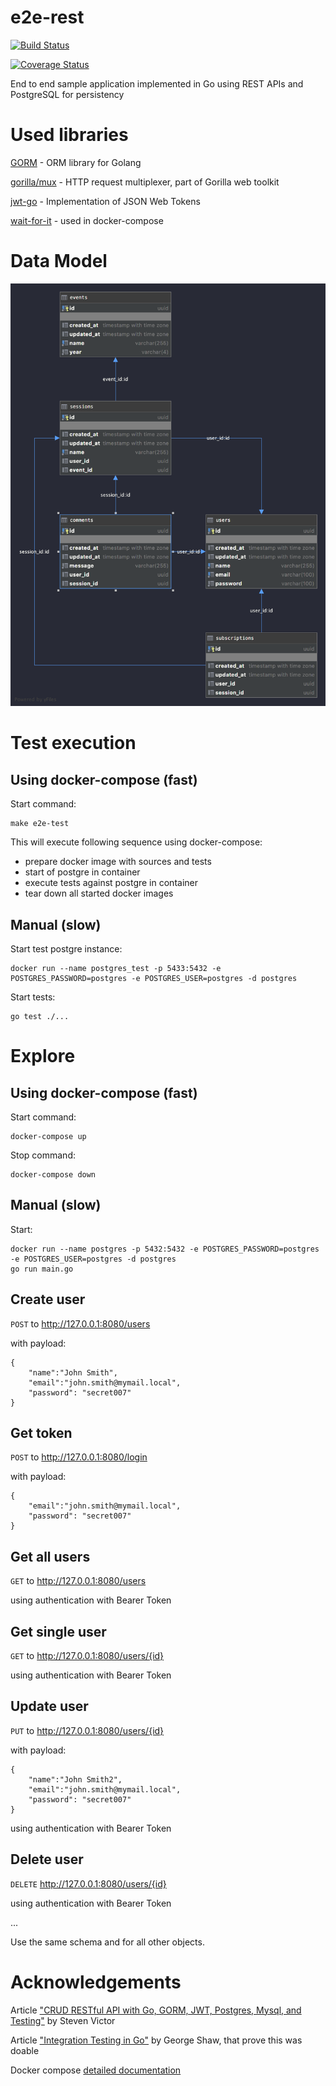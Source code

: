 # e2e-rest

[![Build Status](https://travis-ci.org/dzahariev/e2e-rest.svg?branch=master)](https://travis-ci.org/dzahariev/e2e-rest)

[![Coverage Status](https://coveralls.io/repos/github/dzahariev/e2e-rest/badge.svg?branch=master)](https://coveralls.io/github/dzahariev/e2e-rest?branch=master)

End to end sample application implemented in Go using REST APIs and PostgreSQL for persistency

# Used libraries
[GORM](https://gorm.io) - ORM library for Golang

[gorilla/mux](https://github.com/gorilla/mux) - HTTP request multiplexer, part of Gorilla web toolkit

[jwt-go](github.com/dgrijalva/jwt-go) - Implementation of JSON Web Tokens

[wait-for-it](https://github.com/vishnubob/wait-for-it) - used in docker-compose

# Data Model
![DatModel](DataModel.png)

# Test execution 

## Using docker-compose (fast)

Start command:

```
make e2e-test
```

This will execute following sequence using docker-compose:
- prepare docker image with sources and tests
- start of postgre in container 
- execute tests against postgre in container
- tear down all started docker images

## Manual (slow)

Start test postgre instance:
```
docker run --name postgres_test -p 5433:5432 -e POSTGRES_PASSWORD=postgres -e POSTGRES_USER=postgres -d postgres
```
Start tests:
```
go test ./...
```

# Explore

## Using docker-compose (fast)

Start command:

```
docker-compose up 
```

Stop command:

```
docker-compose down 
```

## Manual (slow)

Start:

```
docker run --name postgres -p 5432:5432 -e POSTGRES_PASSWORD=postgres -e POSTGRES_USER=postgres -d postgres
go run main.go
```

## Create user

`POST` to http://127.0.0.1:8080/users

with payload:
```
{
	"name":"John Smith",
	"email":"john.smith@mymail.local", 
	"password": "secret007"
}
```
## Get token

`POST` to http://127.0.0.1:8080/login

with payload:
```
{
	"email":"john.smith@mymail.local", 
	"password": "secret007"
}
```
## Get all users

`GET` to http://127.0.0.1:8080/users

using authentication with Bearer Token 

## Get single user

`GET` to http://127.0.0.1:8080/users/{id}

using authentication with Bearer Token 

## Update user

`PUT` to http://127.0.0.1:8080/users/{id}

with payload:
```
{
	"name":"John Smith2",
	"email":"john.smith@mymail.local", 
	"password": "secret007"
}
```
using authentication with Bearer Token 

## Delete user

`DELETE` http://127.0.0.1:8080/users/{id}

using authentication with Bearer Token 

...

Use the same schema and for all other objects.

# Acknowledgements
Article ["CRUD RESTful API with Go, GORM, JWT, Postgres, Mysql, and Testing"](https://levelup.gitconnected.com/crud-restful-api-with-go-gorm-jwt-postgres-mysql-and-testing-460a85ab7121) by Steven Victor

Article ["Integration Testing in Go"](https://www.ardanlabs.com/blog/2019/03/integration-testing-in-go-executing-tests-with-docker.html) by George Shaw, that prove this was doable

Docker compose [detailed documentation](https://docs.docker.com/compose/)

